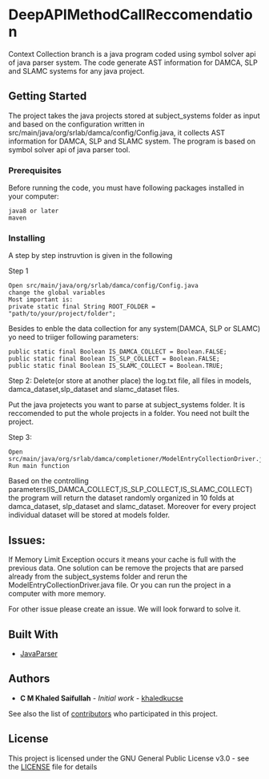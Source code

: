 # DeepAPIMethodCallReccomendation
Context Collection branch is a java program coded using symbol solver api of java parser system. The code generate AST information for DAMCA, SLP and SLAMC systems for any java project.


## Getting Started

The project takes the java projects stored at subject_systems folder as input and based on the configuration written in src/main/java/org/srlab/damca/config/Config.java, it collects AST information for DAMCA, SLP and SLAMC system. The program is based on symbol solver api of java parser tool. 

### Prerequisites

Before running the code, you must have following packages installed in your computer:

```
java8 or later
maven
```

### Installing

A step by step instruvtion is given in the following

Step 1

```
Open src/main/java/org/srlab/damca/config/Config.java
change the global variables
Most important is:
private static final String ROOT_FOLDER = "path/to/your/project/folder";
```
Besides to enble the data collection for any system(DAMCA, SLP or SLAMC) yo need to triiger following parameters:
 ```
 public static final Boolean IS_DAMCA_COLLECT = Boolean.FALSE;
 public static final Boolean IS_SLP_COLLECT = Boolean.FALSE;
 public static final Boolean IS_SLAMC_COLLECT = Boolean.TRUE;
 ```

Step 2: 
Delete(or store at another place) the log.txt file, all files in models, damca_dataset,slp_dataset and slamc_dataset files.

Put the java projetects you want to parse at subject_systems folder. It is reccomended to put the whole projects in a folder.
You need not built the project.

Step 3: 
```
Open src/main/java/org/srlab/damca/completioner/ModelEntryCollectionDriver.java
Run main function
```

Based on the controlling parameters(IS_DAMCA_COLLECT,IS_SLP_COLLECT,IS_SLAMC_COLLECT) the program will return the dataset randomly organized in 10 folds at damca_dataset, slp_dataset and slamc_dataset. Moreover for every project individual dataset will be stored at models folder.  

## Issues:

If Memory Limit Exception occurs it means your cache is full with the previous data. One solution can be remove the projects that are parsed already from the subject_systems folder and rerun the ModelEntryCollectionDriver.java file. Or you can run the project in a computer with more memory.

For other issue please create an issue. We will look forward to solve it.

## Built With

* [JavaParser](https://github.com/javaparser/javaparser)


## Authors

* **C M Khaled Saifullah** - *Initial work* - [khaledkucse](https://github.com/khaledkucse)

See also the list of [contributors](https://github.com/khaledkucse/DeepAPIMethodCallReccomendation/graphs/contributorss) who participated in this project.

## License

This project is licensed under the GNU General Public License v3.0 - see the [LICENSE](LICENSE) file for details


